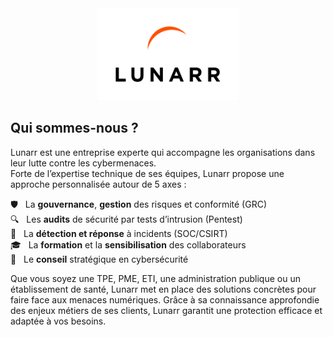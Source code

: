 <div align="center">
  <a href="https://www.lunarr.fr">
    <img src="./assets/logo.png" width="45%">
  </a>
</div>

## Qui sommes-nous ?

Lunarr est une entreprise experte qui accompagne les organisations dans leur lutte contre les cybermenaces.  
Forte de l’expertise technique de ses équipes, Lunarr propose une approche personnalisée autour de 5 axes :

🛡️ &nbsp; La **gouvernance**, **gestion** des risques et conformité (GRC)  
🔍 &nbsp; Les **audits** de sécurité par tests d’intrusion (Pentest)  
🚨 &nbsp; La **détection et réponse** à incidents (SOC/CSIRT)  
🎓 &nbsp; La **formation** et la **sensibilisation** des collaborateurs  
🧠 &nbsp; Le **conseil** stratégique en cybersécurité
  
Que vous soyez une TPE, PME, ETI, une administration publique ou un établissement de santé, Lunarr met en place des solutions concrètes
pour faire face aux menaces numériques. Grâce à sa connaissance approfondie des enjeux métiers de ses clients, Lunarr garantit une
protection efficace et adaptée à vos besoins.


